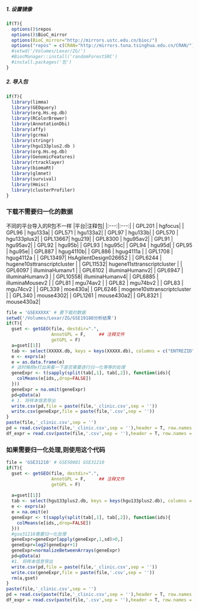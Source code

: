 ##### 1. 设置镜像

```R
if(T){
  options()$repos 
  options()$BioC_mirror
  options(BioC_mirror="http://mirrors.ustc.edu.cn/bioc/")
  options("repos" = c(CRAN="http://mirrors.tuna.tsinghua.edu.cn/CRAN/"))
  #setwd('/Volumes/Lexar/ZG/')
  #BiocManager::install('randomForestSRC')
  #install.packages('包')
}
```

##### 2. 导入包

```R
if(T){
  library(limma)
  library(GEOquery)
  library(org.Hs.eg.db)
  library(RColorBrewer)
  library(AnnotationDbi)
  library(affy)
  library(gcrma)
  library(stringr)
  library(hgu133plus2.db )
  library(org.Hs.eg.db)
  library(GenomicFeatures)
  library(rtracklayer)
  library(biomaRt)
  library(glmnet)
  library(survival)
  library(Hmisc)
  library(clusterProfiler)
}
```

### 下载不需要归一化的数据
 不同的平台导入的R包不一样
|平台|注释包|
|:---:|:---:|
| GPL201  |  hgfocus|
| GPL96   | hgu133a|
| GPL571  |  hgu133a2|
| GPL97   | hgu133b|
| GPL570  |  hgu133plus2|
| GPL13667|    hgu219|
| GPL8300 |   hgu95av2|
| GPL91   | hgu95av2|
| GPL92   | hgu95b|
| GPL93   | hgu95c|
| GPL94   | hgu95d|
| GPL95   | hgu95e|
| GPL887  |  hgug4110b| 
| GPL886  |  hgug4111a | 
| GPL1708 |   hgug4112a |
| GPL13497|    HsAgilentDesign026652 |
| GPL6244 |   hugene10sttranscriptcluster |
| GPL11532|    hugene11sttranscriptcluster |
| GPL6097 |   illuminaHumanv1 |
| GPL6102 |   illuminaHumanv2|
| GPL6947 |   illuminaHumanv3 |
| GPL10558|    illuminaHumanv4|
| GPL6885 |   illuminaMousev2 |
| GPL81   | mgu74av2 |
| GPL82   | mgu74bv2 |
| GPL83   | mgu74cv2 |
| GPL339  |  moe430a|
| GPL6246 |   mogene10sttranscriptcluster |
| GPL340  |  mouse4302|
| GPL1261 |   mouse430a2|
| GPL8321 |   mouse430a2|

```R
file = 'GSEXXXXX' # 要下载的数据
setwd('/Volumes/Lexar/ZG/GSE19188分析结果')
if(T){
  gset <- getGEO(file, destdir=".",
                 AnnotGPL = F,     ## 注释文件
                 getGPL = F)
  a=gset[[1]]
  tab <- select(XXXXX.db, keys = keys(XXXXX.db), columns = c("ENTREZID")) # 这里注意一下不同的平台信息要用不同的包
  e <- exprs(a)
  e = as.data.frame(e)
  # 这时候把e打出来看一下是否需要进行归一化等等的处理
  geneExpr <- t(sapply(split(tab[,1], tab[,2]), function(ids){
    colMeans(e[ids,,drop=FALSE])
  }))
  geneExpr = na.omit(geneExpr)
  pd=pData(a) 
  # 1. 将样本信息导出
  write.csv(pd,file = paste(file,'_clinic.csv',sep = ''))
  write.csv(geneExpr,file = paste(file,'.csv',sep = ''))
}
paste(file,'_clinic.csv',sep = '')
pd = read.csv(paste(file,'_clinic.csv',sep = ''),header = T, row.names = 1)
df_expr = read.csv(paste(file,'.csv',sep = ''),header = T, row.names = 1)
```

### 如果需要归一化处理,则使用这个代码

```R
file = 'GSE31210' # GSE50081 GSE31210
if(T){
  gset <- getGEO(file, destdir=".",
                 AnnotGPL = F,     ## 注释文件
                 getGPL = F)
  
  a=gset[[1]]
  tab <- select(hgu133plus2.db, keys = keys(hgu133plus2.db), columns = c("ENTREZID"))
  e <- exprs(a)
  e = na.omit(e)
  geneExpr <- t(sapply(split(tab[,1], tab[,2]), function(ids){
    colMeans(e[ids,,drop=FALSE])
  }))
  #gse31210需要归一化处理
  geneExpr=geneExpr[apply(geneExpr,1,sd)>0,]
  geneExpr=log2(geneExpr+1)
  geneExpr=normalizeBetweenArrays(geneExpr)
  pd=pData(a) 
  #1. 将样本信息导出
  write.csv(pd,file = paste(file,'_clinic.csv',sep = ''))
  write.csv(geneExpr,file = paste(file,'.csv',sep = ''))
  rm(a,gset)
}
paste(file,'_clinic.csv',sep = '')
pd = read.csv(paste(file,'_clinic.csv',sep = ''),header = T, row.names = 1)
df_expr = read.csv(paste(file,'.csv',sep = ''),header = T, row.names = 1)
```
